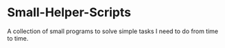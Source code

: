 # Small-Helper-Scripts
A collection of small programs to solve simple tasks I need to do from time to time.
